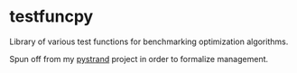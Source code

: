# testfuncpy
Library of various test functions for benchmarking optimization algorithms. 

Spun off from my [pystrand](https://github.com/jpodivin/pystrand) project in order to formalize management. 
